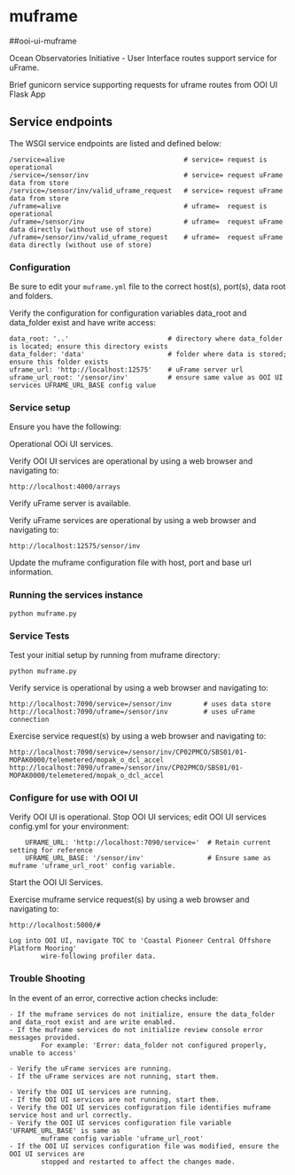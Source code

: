 # muframe
##ooi-ui-muframe

Ocean Observatories Initiative - User Interface routes support service for uFrame.

Brief gunicorn service supporting requests for uframe routes from OOI UI Flask App

## Service endpoints
The WSGI service endpoints are listed and defined below:

    /service=alive                              # service= request is operational
    /service=/sensor/inv                        # service= request uFrame data from store
    /service=/sensor/inv/valid_uframe_request   # service= request uFrame data from store
    /uframe=alive                               # uframe=  request is operational
    /uframe=/sensor/inv                         # uframe=  request uFrame data directly (without use of store)
    /uframe=/sensor/inv/valid_uframe_request    # uframe=  request uFrame data directly (without use of store)


### Configuration
Be sure to edit your `muframe.yml` file to the correct host(s), port(s), data root and folders.

Verify the configuration for configuration variables data_root and data_folder exist and have write access:

    data_root: '..'                         # directory where data_folder is located; ensure this directory exists
    data_folder: 'data'                     # folder where data is stored; ensure this folder exists
    uframe_url: 'http://localhost:12575'    # uFrame server url
    uframe_url_root: '/sensor/inv'          # ensure same value as OOI UI services UFRAME_URL_BASE config value

### Service setup
Ensure you have the following:

Operational OOi UI services.

Verify OOI UI services are operational by using a web browser and navigating to:

    http://localhost:4000/arrays


Verify uFrame server is available.

Verify uFrame services are operational by using a web browser and navigating to:

    http://localhost:12575/sensor/inv

Update the muframe configuration file with host, port and base url information.


### Running the services instance
    python muframe.py

### Service Tests
Test your initial setup by running from muframe directory:

    python muframe.py

Verify service is operational by using a web browser and navigating to:

    http://localhost:7090/service=/sensor/inv        # uses data store
    http://localhost:7090/uframe=/sensor/inv         # uses uFrame connection

Exercise service request(s) by using a web browser and navigating to:

    http://localhost:7090/service=/sensor/inv/CP02PMCO/SBS01/01-MOPAK0000/telemetered/mopak_o_dcl_accel
    http://localhost:7090/uframe=/sensor/inv/CP02PMCO/SBS01/01-MOPAK0000/telemetered/mopak_o_dcl_accel

### Configure for use with OOI UI
Verify OOI UI is operational. Stop OOI UI services; edit OOI UI services config.yml for your environment:

        UFRAME_URL: 'http://localhost:7090/service='  # Retain current setting for reference
        UFRAME_URL_BASE: '/sensor/inv'                # Ensure same as muframe 'uframe_url_root' config variable.

Start the OOI UI Services.

Exercise muframe service request(s) by using a web browser and navigating to:

    http://localhost:5000/#

    Log into OOI UI, navigate TOC to 'Coastal Pioneer Central Offshore Platform Mooring'
            wire-following profiler data.


### Trouble Shooting

In the event of an error, corrective action checks include:

    - If the muframe services do not initialize, ensure the data_folder and data_root exist and are write enabled.
    - If the muframe services do not initialize review console error messages provided.
            For example: 'Error: data_folder not configured properly, unable to access'

    - Verify the uFrame services are running.
    - If the uFrame services are not running, start them.

    - Verify the OOI UI services are running.
    - If the OOI UI services are not running, start them.
    - Verify the OOI UI services configuration file identifies muframe service host and url correctly.
    - Verify the OOI UI services configuration file variable 'UFRAME_URL_BASE' is same as
            muframe config variable 'uframe_url_root'
    - If the OOI UI services configuration file was modified, ensure the OOI UI services are
            stopped and restarted to affect the changes made.

